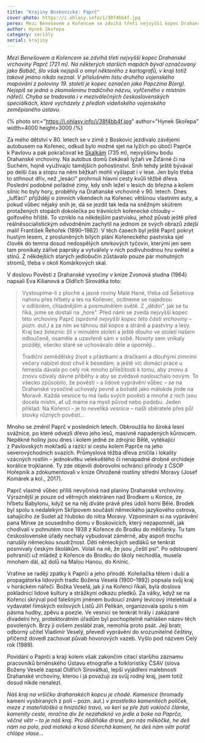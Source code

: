 ```yaml
---
title: "Krajiny Boskovicka: Paprč"
cover-photo: https://i.ohlasy.info/i/38f4bb4f.jpg
perex: Mezi Benešovem a Kořencem se zdvíhá třetí nejvyšší kopec Drahanské vrchoviny Paprč (721 m). Na některých starších mapách býval označovaný jako Babáč, šlo však nejspíš o omyl některého z kartografů, v kraji totiž takové jméno nikdo neznal.
author: Hynek Skořepa
category: seriály
serial: krajiny
---
```


*Mezi Benešovem a Kořencem se zdvíhá třetí nejvyšší kopec Drahanské vrchoviny Paprč (721 m). Na některých starších mapách býval označovaný jako Babáč, šlo však nejspíš o omyl některého z kartografů, v kraji totiž takové jméno nikdo neznal. V příslušném listu druhého vojenského mapování z poloviny 19. století je kopec označen jako Papczina B(erg). Nejspíš se jedná o zkomoleninu tradičního názvu, vyřčeného v místním nářečí. Chyba se tradovala i v meziválečných československých speciálkách, které vycházely z předloh vídeňského vojenského zeměpisného ústavu.*

{% photo src="https://i.ohlasy.info/i/38f4bb4f.jpg" author="Hynek Skořepa" width=4000 height=3000 /%}

Za mého dětství v 80. letech se v zimě z Boskovic jezdívalo závějemi autobusem na Kořenec, odkud bylo možné sjet na lyžích po úbočí Paprče k Pavlovu a pak pokračovat ke [Skalkám](https://ohlasy.info/clanky/2016/07/skalky.html) (735 m), nejvyššímu bodu Drahanské vrchoviny. Na autobus domů čekávali lyžaři ve Žďárné či na Suchém, hojně využívajíc tamějších pohostinství. Sníh tehdy ještě bývával po delší čas a stopu na něm běžkaři mohli vyšlapat i v lese. Jen bylo třeba to stihnout dřív, než „lesáci" prohrnuli hlavní cesty kvůli těžbě dřeva. Poslední podobné pořádné zimy, kdy sníh ležel v lesích do března a kolem silnic ho byly hory, proběhly na Drahanské vrchovině v 90. letech. Dnes „lufťáci" přijíždějí o zimních víkendech na Kořenec většinou vlastními auty, a pokud vůbec nějaký sníh je, dá se jezdit tak leda na sněžným skútrem protažených stopách dokolečka po trávnících kořenecké chlouby – golfového hřiště. To vzniklo na někdejším pastvisku, jehož půvab ještě před reálněsocialistickým odvodněním zachytil na jednom ze svých obrazů zdejší malíř František Řehořek (1890–1982). V těch časech byl ještě Paprč pokryt hustým lesem, z prosluněných bílých plání Kořeneckého pastviska sjel člověk do temna dosud nedospělých smrkových tyčovin, kterými jen sem tam pronikaly zářivé paprsky a vytvářely v nich podivuhodnou hru světel a stínů. Z někdejších starých jedlobučin zůstávalo pouze pár mohutných stromů, třeba v okolí Komárkových skal.

V doslovu Pověsti z Drahanské vysočiny v knize Zvonová studna (1964) napsali Eva Kilianová a Oldřich Sirovátka toto:

> Vystoupíme-li z ploché a jasné roviny Malé Hané, třeba od Šebetova nahoru přes hřbety a les na Kořenec, ocitneme se najednou v odlišném, chladnějším a posmutnělém světě. Z „dědin", jak se tu říká, jsme se dostali na „hore". Před námi se zvedá nejvyšší kopec této vrchoviny Paprč *(správně nejvyšší kopec této části vrchoviny – pozn. aut.)* a za ním se táhnou dál kopce a stráně a pastviny a lesy. Kraj bez železnic žil v minulém století a ještě dlouho ve století našem odloučeně, osaměle a uzavřeně sám v sobě. Novoty sem vnikaly později, všecko staré se uchovávalo déle a úporněji…
>
> Tradiční zemědělský život s přástkami a dračkami a dlouhými zimními večery nabízel dost chvil k besedám; a ještě víc domácí práce u řemesla dávala po celý rok mnoho příležitosti k tomu, aby znovu a znovu ožívaly dávné příběhy a aby se zvědavě naslouchalo novým. To všecko způsobilo, že pověsti – a lidové vyprávění vůbec – se na Drahanské vysočině uchovaly pevně a bohatě jako málokde jinde na Moravě. Každá vesnice tu má řadu svých pověstí a mnohé z nich jsou docela místní, ať už máme na mysli původ nebo podobu. Jeden příklad: Na Kořenci – je to neveliká vesnice – našli sběratelé přes půl stovky různých pověstí…

Mnoho se změnil Paprč v posledních letech. Obkroužila ho široká lesní svážnice, po které odvezli dřevo jeho lesů, masivně napadených kůrovcem. Nepěkné holiny jsou dnes i kolem jedné ze zdrojnic Bělé, vytékající z Pavlovských mokřadů a razící si cestu kolem Paprče na jeho severovýchodních svazích. Průmyslová těžba dřeva zničila i lokality vzácných rostlin – jednokvítku velekvětého či nenápadné drobné orchideje korálice trojklanné. Ty zde objevili dobrovolní ochránci přírody z ČSOP Hořepník a zdokumentovali v knize Ohrožené rostliny střední Moravy (Josef Komárek a kol., 2017).

Paprč vlastně vůbec příliš nevyčnívá nad planiny Drahanské vrchoviny. Výraznější je pouze od větrných elektráren nad Brodkem u Konice, ze hřbetu Babylonu, když se na něj díváte právě přes údolí horní Bělé. Brodek byl spolu s nedalekým Skřípovem součástí německého jazykového ostrova, sahajícího ze Sudet až hluboko do nitra Moravy. Vzpomínám si na vyprávění pana Minxe ze sousedního domu v Boskovicích, který nezapomněl, jak chodívali v pohnutém roce 1938 z Kořence do Brodku do měšťanky. Tu tam československé úřady nechaly vybudovat záměrně, aby aspoň trochu narušily německou soudržnost. Děti německých sedláků se tenkrát posmívaly českým školákům. Volali na ně, že jsou „čeští psi". Po odstoupení pohraničí už mládež z Kořence do Brodku do školy nechodila, musela mnohem dál, až dolů na Malou Hanou, do Knínic.

Vraťme se raději zpátky k Paprči a jeho přírodě. Kořeňačka tělem i duší a propagátorka lidových tradic Božena Veselá (1900–1992) popsala svůj kraj v horáckém nářečí. Božka Veselá, jak jí na Kořenci říkali, byla doslova pokladnicí lidové kultury a strážkyní odkazu předků. Za války, když se na Kořenci skrýval pod falešným jménem budoucí známý levicový intelektuál a vydavatel římských exilových Listů Jiří Pelikán, organizovala spolu s ním pásma hudby, zpěvu a poezie. Ve vesnici se tenkrát hrály i zakázané divadelní hry, protektorátním úřadům byl pochopitelně nahlášen název těch povolených. Brzy jí ovšem zeslábl zrak, nemohla proto psát. Její bratr, odborný učitel Vladimír Veselý, převedl vyprávění do srozumitelné češtiny, přičemž dovedl zachovat půvab hovorových vazeb. Vyšlo pod názvem Celý rok (1989).

Povídání o Paprči a kraji kolem však zakončím citací staršího záznamu pracovníků brněnského Ústavu etnografie a folkloristiky ČSAV (slova Boženy Veselé zapsal Oldřich Sirovátka), lepší vyjádření malebnosti Drahanské vrchoviny, kterou i já považuji za svůj rodný kraj, jsem totiž dosud nikde nenalezl.

*Náš kraj na vršičko drahanskéch kopcu je chodé. Kamenice* (hromady kamení vysbíraných z polí – pozn. aut.) *v prostřetko kamenitéch políček, meze z mateřidóškó a hnizóčkó travó, vo keri se pře žati vokločó článke, kamenity ceste, mračna div že nezaháknó vo jedle a boke na Paprčo, věčné větr – to je náš kraj. Pro dědiňáke drsné, pro nás měkóčké, he deš nám na polo, pod motekó a kosó ščerchá kamení, he deš nám větr pořáť chlópe vlase…*
